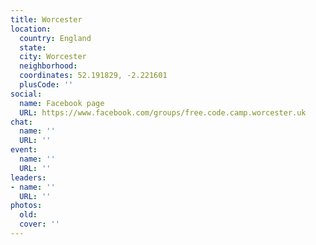 ```yaml
---
title: Worcester
location:
  country: England
  state: 
  city: Worcester
  neighborhood: 
  coordinates: 52.191829, -2.221601
  plusCode: ''
social:
  name: Facebook page
  URL: https://www.facebook.com/groups/free.code.camp.worcester.uk
chat:
  name: ''
  URL: ''
event:
  name: ''
  URL: ''
leaders:
- name: ''
  URL: ''
photos:
  old: 
  cover: ''
---
```

